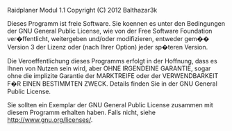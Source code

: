 Raidplaner Modul 1.1
Copyright (C) 2012  Balthazar3k

Dieses Programm ist freie Software. Sie koennen es unter den Bedingungen der GNU General Public License, wie von der Free Software Foundation ver�ffentlicht, weitergeben und/oder modifizieren, entweder gem�� Version 3 der Lizenz oder (nach Ihrer Option) jeder sp�teren Version.

Die Veroeffentlichung dieses Programms erfolgt in der Hoffnung, dass es Ihnen von Nutzen sein wird, aber OHNE IRGENDEINE GARANTIE, sogar ohne die implizite Garantie der MARKTREIFE oder der VERWENDBARKEIT F�R EINEN BESTIMMTEN ZWECK. Details finden Sie in der GNU General Public License.

Sie sollten ein Exemplar der GNU General Public License zusammen mit diesem Programm erhalten haben. Falls nicht, siehe <http://www.gnu.org/licenses/>.
